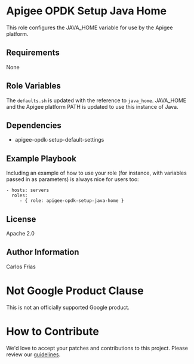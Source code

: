 Apigee OPDK Setup Java Home
=========

This role configures the JAVA_HOME variable for use by the Apigee platform. 

Requirements
------------

None

Role Variables
--------------

The `defaults.sh` is updated with the reference to `java_home`. JAVA_HOME and the Apigee platform
PATH is updated to use this instance of Java.


Dependencies
------------

* apigee-opdk-setup-default-settings

Example Playbook
----------------

Including an example of how to use your role (for instance, with variables passed in as parameters) is always nice for users too:

    - hosts: servers
      roles:
         - { role: apigee-opdk-setup-java-home }

License
-------

Apache 2.0

Author Information
------------------

Carlos Frias

<!-- BEGIN Google Required Disclaimer -->

# Not Google Product Clause

This is not an officially supported Google product.
<!-- END Google Required Disclaimer -->
<!-- BEGIN Google How To Contribute -->
# How to Contribute

We'd love to accept your patches and contributions to this project. Please review our [guidelines](CONTRIBUTION.md).
<!-- END Google How To Contribute -->
